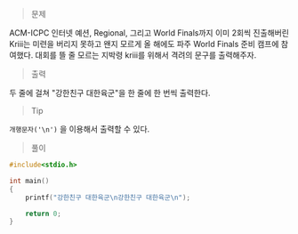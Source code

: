 > 문제

ACM-ICPC 인터넷 예션, Regional, 그리고 World Finals까지 이미 2회씩 진출해버린 Kriii는 미련을 버리지 못하고 왠지 모르게 올 해에도 파주 World Finals 준비 캠프에 참여했다.
대회를 뜰 줄 모르는 지박령 kriii를 위해서 격려의 문구를 출력해주자.

>출력

두 줄에 걸쳐 "강한친구 대한육군"을 한 줄에 한 번씩 출력한다.

> Tip

`개행문자('\n')` 을 이용해서 출력할 수 있다.

> 풀이
```c
#include<stdio.h>

int main()
{
	printf("강한친구 대한육군\n강한친구 대한육군\n");

	return 0;
}
```
